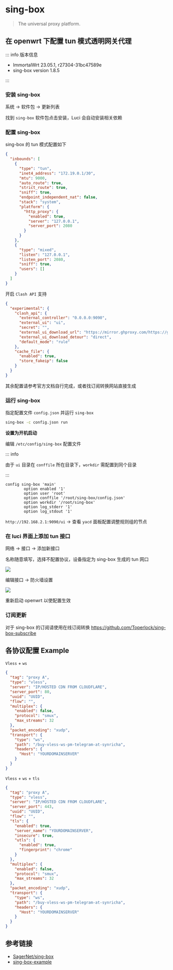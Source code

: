 # sing-box

> The universal proxy platform.

## 在 openwrt 下配置 tun 模式透明网关代理

::: info 版本信息

- ImmortalWrt 23.05.1, r27304-31bc47589e
- sing-box version 1.8.5

:::

### 安装 sing-box

系统 -> 软件包 -> 更新列表

找到 `sing-box` 软件包点击安装，Luci 会自动安装相关依赖

### 配置 sing-box

sing-box 的 tun 模式配置如下

```json
{
  "inbounds": [
    {
      "type": "tun",
      "inet4_address": "172.19.0.1/30",
      "mtu": 9000,
      "auto_route": true,
      "strict_route": true,
      "sniff": true,
      "endpoint_independent_nat": false,
      "stack": "system",
      "platform": {
        "http_proxy": {
          "enabled": true,
          "server": "127.0.0.1",
          "server_port": 2080
        }
      }
    },
    {
      "type": "mixed",
      "listen": "127.0.0.1",
      "listen_port": 2080,
      "sniff": true,
      "users": []
    }
  ]
}
```

开启 `Clash API` 支持

```json
{
  "experimental": {
    "clash_api": {
      "external_controller": "0.0.0.0:9090",
      "external_ui": "ui",
      "secret": "",
      "external_ui_download_url": "https://mirror.ghproxy.com/https://github.com/MetaCubeX/Yacd-meta/archive/gh-pages.zip",
      "external_ui_download_detour": "direct",
      "default_mode": "rule"
    },
    "cache_file": {
      "enabled": true,
      "store_fakeip": false
    }
  }
}
```

其余配置请参考官方文档自行完成，或者找订阅转换网站直接生成

### 运行 sing-box

指定配置文件 `config.json` 并运行 `sing-box`

```bash
sing-box -c config.json run
```

**设置为开机启动**

编辑 `/etc/config/sing-box` 配置文件

::: info

由于 `ui` 目录在 `conffile` 所在目录下，`workdir` 需配置到同个目录

:::

```
config sing-box 'main'
        option enabled '1'
        option user 'root'
        option conffile '/root/sing-box/config.json'
        option workdir '/root/sing-box'
        option log_stderr '1'
        option log_stdout '1'
```

`http://192.168.2.1:9090/ui` -> 查看 `yacd` 面板配置调整规则组的节点

### 在 luci 界面上添加 tun 接口

网络 -> 接口 -> 添加新接口

名称随意填写，选择不配置协议，设备指定为 sing-box 生成的 tun 网口

![](/img/sing-box/1.jpg)

编辑接口 -> 防火墙设置

![](/img/sing-box/2.jpg)

重新启动 openwrt 以使配置生效

### 订阅更新

对于 sing-box 的订阅请使用在线订阅转换 https://github.com/Toperlock/sing-box-subscribe

## 各协议配置 Example

`Vless` + `ws`

```json
{
  "tag": "proxy A",
  "type": "vless",
  "server": "IP/HOSTED CDN FROM CLOUDFLARE",
  "server_port": 80,
  "uuid": "UUID",
  "flow": "",
  "multiplex": {
    "enabled": false,
    "protocol": "smux",
    "max_streams": 32
  },
  "packet_encoding": "xudp",
  "transport": {
    "type": "ws",
    "path": "/buy-vless-ws-pm-telegram-at-synricha",
    "headers": {
      "Host": "YOURDOMAINSERVER"
    }
  }
}
```

`Vless` + `ws` + `tls`

```json
{
  "tag": "proxy A",
  "type": "vless",
  "server": "IP/HOSTED CDN FROM CLOUDFLARE",
  "server_port": 443,
  "uuid": "UUID",
  "flow": "",
  "tls": {
    "enabled": true,
    "server_name": "YOURDOMAINSERVER",
    "insecure": true,
    "utls": {
      "enabled": true,
      "fingerprint": "chrome"
    }
  },
  "multiplex": {
    "enabled": false,
    "protocol": "smux",
    "max_streams": 32
  },
  "packet_encoding": "xudp",
  "transport": {
    "type": "ws",
    "path": "/buy-vless-ws-pm-telegram-at-synricha",
    "headers": {
      "Host": "YOURDOMAINSERVER"
    }
  }
}
```

## 参考链接

- [SagerNet/sing-box](https://github.com/SagerNet/sing-box)
- [sing-box-example](https://github.com/malikshi/sing-box-examples)

